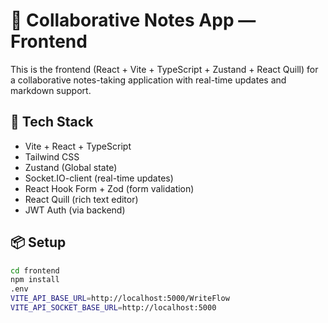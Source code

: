 
# 📝 Collaborative Notes App — Frontend

This is the frontend (React + Vite + TypeScript + Zustand + React Quill) for a collaborative notes-taking application with real-time updates and markdown support.

## 🚀 Tech Stack

- Vite + React + TypeScript
- Tailwind CSS
- Zustand (Global state)
- Socket.IO-client (real-time updates)
- React Hook Form + Zod (form validation)
- React Quill (rich text editor)
- JWT Auth (via backend)

## 📦 Setup

```bash
cd frontend
npm install
.env
VITE_API_BASE_URL=http://localhost:5000/WriteFlow
VITE_API_SOCKET_BASE_URL=http://localhost:5000

